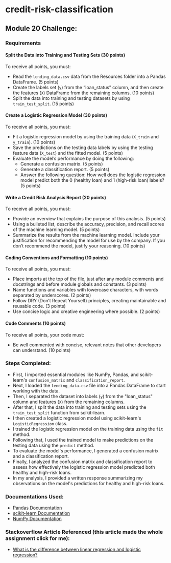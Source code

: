 # credit-risk-classification

## Module 20 Challenge:

### Requirements

#### Split the Data into Training and Testing Sets (30 points)

To receive all points, you must:

- Read the `lending_data.csv` data from the Resources folder into a Pandas DataFrame. (5 points)
- Create the labels set (`y`) from the “loan_status” column, and then create the features (`X`) DataFrame from the remaining columns. (10 points)
- Split the data into training and testing datasets by using `train_test_split`. (15 points)

#### Create a Logistic Regression Model (30 points)

To receive all points, you must:

- Fit a logistic regression model by using the training data (`X_train` and `y_train`). (10 points)
- Save the predictions on the testing data labels by using the testing feature data (`X_test`) and the fitted model. (5 points)
- Evaluate the model’s performance by doing the following:
  - Generate a confusion matrix. (5 points)
  - Generate a classification report. (5 points)
  - Answer the following question: How well does the logistic regression model predict both the 0 (healthy loan) and 1 (high-risk loan) labels? (5 points)

#### Write a Credit Risk Analysis Report (20 points)

To receive all points, you must:

- Provide an overview that explains the purpose of this analysis. (5 points)
- Using a bulleted list, describe the accuracy, precision, and recall scores of the machine learning model. (5 points)
- Summarize the results from the machine learning model. Include your justification for recommending the model for use by the company. If you don’t recommend the model, justify your reasoning. (10 points)

#### Coding Conventions and Formatting (10 points)

To receive all points, you must:

- Place imports at the top of the file, just after any module comments and docstrings and before module globals and constants. (3 points)
- Name functions and variables with lowercase characters, with words separated by underscores. (2 points)
- Follow DRY (Don’t Repeat Yourself) principles, creating maintainable and reusable code. (3 points)
- Use concise logic and creative engineering where possible. (2 points)

#### Code Comments (10 points)

To receive all points, your code must:

- Be well commented with concise, relevant notes that other developers can understand. (10 points)

### Steps Completed:

- First, I imported essential modules like NumPy, Pandas, and scikit-learn's `confusion_matrix` and `classification_report`.
- Next, I loaded the `lending_data.csv` file into a Pandas DataFrame to start working with the data.
- Then, I separated the dataset into labels (`y`) from the "loan_status" column and features (`X`) from the remaining columns.
- After that, I split the data into training and testing sets using the `train_test_split` function from scikit-learn.
- I then created a logistic regression model using scikit-learn's `LogisticRegression` class.
- I trained the logistic regression model on the training data using the `fit` method.
- Following that, I used the trained model to make predictions on the testing data using the `predict` method.
- To evaluate the model's performance, I generated a confusion matrix and a classification report.
- Finally, I analyzed the confusion matrix and classification report to assess how effectively the logistic regression model predicted both healthy and high-risk loans.
- In my analysis, I provided a written response summarizing my observations on the model's predictions for healthy and high-risk loans.

### Documentations Used:

- [Pandas Documentation](https://pandas.pydata.org/docs/)
- [scikit-learn Documentation](https://scikit-learn.org/stable/)
- [NumPy Documentation](https://numpy.org/doc/)

### Stackoverflow Article Referenced (this article made the whole assignment click for me):

- [What is the difference between linear regression and logistic regression?](https://stackoverflow.com/questions/12146914/what-is-the-difference-between-linear-regression-and-logistic-regression)
